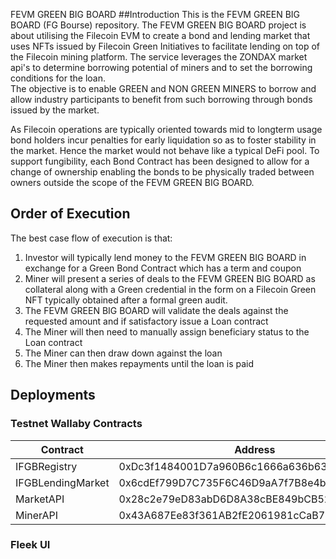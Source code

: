 FEVM GREEN BIG BOARD
##Introduction
This is the FEVM GREEN BIG BOARD (FG Bourse) repository. The FEVM GREEN BIG BOARD project is about utilising the Filecoin EVM to create a bond and lending market that uses NFTs issued by Filecoin Green Initiatives to facilitate lending on top of the Filecoin mining platform. The service leverages the ZONDAX market api's to determine borrowing potential of miners and to set the borrowing conditions for the loan.  
The objective is to enable GREEN and NON GREEN MINERS to borrow and allow industry participants to benefit from such borrowing through bonds issued by the market. 

As Filecoin operations are typically oriented towards mid to longterm usage bond holders incur penalties for early liquidation so as to foster stability in the market. 
Hence the market would not behave like a typical DeFi pool. To support fungibility, each Bond Contract has been designed to allow for a change of ownership enabling the bonds to be physically traded between owners outside the scope of the FEVM GREEN BIG BOARD. 

## Order of Execution
The best case flow of execution is that:
1. Investor will typically lend money to the FEVM GREEN BIG BOARD in exchange for a Green Bond Contract which has a term and coupon
2. Miner will present a series of deals to the FEVM GREEN BIG BOARD as collateral along with a Green credential in the form on a Filecoin Green NFT typically obtained after a formal green audit. 
3. The FEVM GREEN BIG BOARD will validate the deals against the requested amount and if satisfactory issue a Loan contract
4. The Miner will then need to manually assign beneficiary status to the Loan contract 
5. The Miner can then draw down against the loan 
6. The Miner then makes repayments until the loan is paid 

## Deployments 
### Testnet Wallaby Contracts
|Contract             |Address                                           | Version |
|---------------------|--------------------------------------------------|---------|
| IFGBRegistry        |0xDc3f1484001D7a960B6c1666a636b63a7D117499        |   1     |
| IFGBLendingMarket   |0x6cdEf799D7C735F6C46D9aA7f7B8e4b638419483        |   1     |
| MarketAPI           |0x28c2e79eD83abD6D8A38cBE849bCB52D372ABA70        |   0     |
| MinerAPI            |0x43A687Ee83f361AB2fE2061981cCaB7B38bC61f5        |   0     |

### Fleek UI


